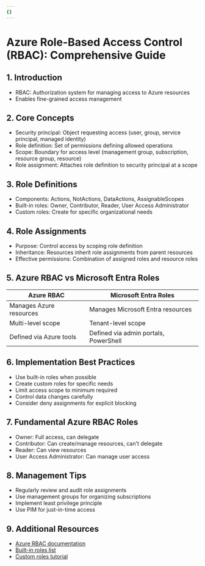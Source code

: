 ```yaml
---
{}
---
```

# Azure Role-Based Access Control (RBAC): Comprehensive Guide

## 1. Introduction
- RBAC: Authorization system for managing access to Azure resources
- Enables fine-grained access management

## 2. Core Concepts
- Security principal: Object requesting access (user, group, service principal, managed identity)
- Role definition: Set of permissions defining allowed operations
- Scope: Boundary for access level (management group, subscription, resource group, resource)
- Role assignment: Attaches role definition to security principal at a scope

## 3. Role Definitions
- Components: Actions, NotActions, DataActions, AssignableScopes
- Built-in roles: Owner, Contributor, Reader, User Access Administrator
- Custom roles: Create for specific organizational needs

## 4. Role Assignments
- Purpose: Control access by scoping role definition
- Inheritance: Resources inherit role assignments from parent resources
- Effective permissions: Combination of assigned roles and resource roles

## 5. Azure RBAC vs Microsoft Entra Roles
| Azure RBAC | Microsoft Entra Roles |
|------------|------------------------|
| Manages Azure resources | Manages Microsoft Entra resources |
| Multi-level scope | Tenant-level scope |
| Defined via Azure tools | Defined via admin portals, PowerShell |

## 6. Implementation Best Practices
- Use built-in roles when possible
- Create custom roles for specific needs
- Limit access scope to minimum required
- Control data changes carefully
- Consider deny assignments for explicit blocking

## 7. Fundamental Azure RBAC Roles
- Owner: Full access, can delegate
- Contributor: Can create/manage resources, can't delegate
- Reader: Can view resources
- User Access Administrator: Can manage user access

## 8. Management Tips
- Regularly review and audit role assignments
- Use management groups for organizing subscriptions
- Implement least privilege principle
- Use PIM for just-in-time access

## 9. Additional Resources
- [Azure RBAC documentation](https://docs.microsoft.com/en-us/azure/role-based-access-control/)
- [Built-in roles list](https://docs.microsoft.com/en-us/azure/role-based-access-control/built-in-roles)
- [Custom roles tutorial](https://docs.microsoft.com/en-us/azure/role-based-access-control/tutorial-custom-role-powershell)